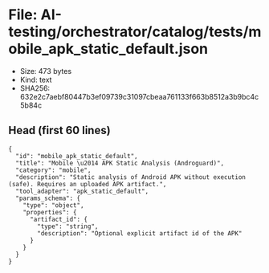 # File: AI-testing/orchestrator/catalog/tests/mobile_apk_static_default.json

- Size: 473 bytes
- Kind: text
- SHA256: 632e2c7aebf80447b3ef09739c31097cbeaa761133f663b8512a3b9bc4c5b84c

## Head (first 60 lines)

```
{
  "id": "mobile_apk_static_default",
  "title": "Mobile \u2014 APK Static Analysis (Androguard)",
  "category": "mobile",
  "description": "Static analysis of Android APK without execution (safe). Requires an uploaded APK artifact.",
  "tool_adapter": "apk_static_default",
  "params_schema": {
    "type": "object",
    "properties": {
      "artifact_id": {
        "type": "string",
        "description": "Optional explicit artifact id of the APK"
      }
    }
  }
}
```

